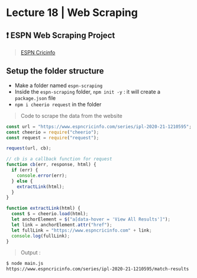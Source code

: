 # Lecture 18 | Web Scraping

## :exclamation: ESPN Web Scraping Project

> [ESPN Cricinfo](https://www.espncricinfo.com/series/ipl-2020-21-1210595)

## Setup the folder structure

- Make a folder named `espn-scraping`
- Inside the `espn-scraping` folder, `npm init -y` : it will create a `package.json` file
- `npm i cheerio request` in the folder

> Code to scrape the data from the website

```js
const url = "https://www.espncricinfo.com/series/ipl-2020-21-1210595";
const cheerio = require("cheerio");
const request = require("request");

request(url, cb);

// cb is a callback function for request
function cb(err, response, html) {
  if (err) {
    console.error(err);
  } else {
    extractLink(html);
  }
}

function extractLink(html) {
  const $ = cheerio.load(html);
  let anchorElement = $("a[data-hover = 'View All Results']");
  let link = anchorElement.attr("href");
  let fullLink = "https://www.espncricinfo.com" + link;
  console.log(fullLink);
}
```

> Output :

```bash
$ node main.js
https://www.espncricinfo.com/series/ipl-2020-21-1210595/match-results
```

